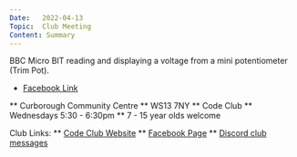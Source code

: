 ```yaml
---
Date:   2022-04-13
Topic:  Club Meeting
Content: Summary
---
```

BBC Micro BIT reading and displaying a voltage from a mini potentiometer (Trim Pot).

* [Facebook Link](https://www.facebook.com/1481985248595237/posts/4768051243321938/)


** Curborough Community Centre
** WS13 7NY
** Code Club
** Wednesdays 5:30 - 6:30pm
** 7 - 15 year olds welcome

Club Links:
** [Code Club Website](https://lichfield-code-club.github.io/)
** [Facebook Page](https://www.facebook.com/LichfieldCoders)
** [Discord club messages](https://discord.gg/szz6xGK)
